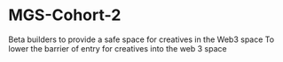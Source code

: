 # MGS-Cohort-2
Beta builders
to provide a safe space for creatives in the Web3 space
To lower the barrier of entry for creatives into the web 3 space
